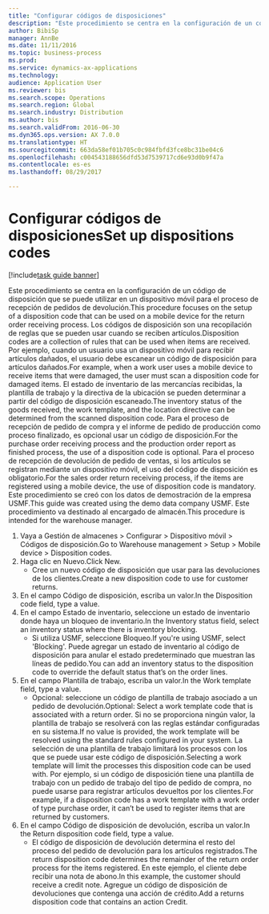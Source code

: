 ```yaml
--- 
title: "Configurar códigos de disposiciones"
description: "Este procedimiento se centra en la configuración de un código de disposición que se puede utilizar en un dispositivo móvil para el proceso de recepción de pedidos de devolución."
author: BibiSp
manager: AnnBe
ms.date: 11/11/2016
ms.topic: business-process
ms.prod: 
ms.service: dynamics-ax-applications
ms.technology: 
audience: Application User
ms.reviewer: bis
ms.search.scope: Operations
ms.search.region: Global
ms.search.industry: Distribution
ms.author: bis
ms.search.validFrom: 2016-06-30
ms.dyn365.ops.version: AX 7.0.0
ms.translationtype: HT
ms.sourcegitcommit: 663da58ef01b705c0c984fbfd3fce8bc31be04c6
ms.openlocfilehash: c004543188656dfd53d7539717cd6e93d0b9f47a
ms.contentlocale: es-es
ms.lasthandoff: 08/29/2017

---
```

# <a name="set-up-dispositions-codes"></a><span data-ttu-id="ae53c-103">Configurar códigos de disposiciones</span><span class="sxs-lookup"><span data-stu-id="ae53c-103">Set up dispositions codes</span></span>

[!include[task guide banner](../../includes/task-guide-banner.md)]

<span data-ttu-id="ae53c-104">Este procedimiento se centra en la configuración de un código de disposición que se puede utilizar en un dispositivo móvil para el proceso de recepción de pedidos de devolución.</span><span class="sxs-lookup"><span data-stu-id="ae53c-104">This procedure focuses on the setup of a disposition code that can be used on a mobile device for the return order receiving process.</span></span> <span data-ttu-id="ae53c-105">Los códigos de disposición son una recopilación de reglas que se pueden usar cuando se reciben artículos.</span><span class="sxs-lookup"><span data-stu-id="ae53c-105">Disposition codes are a collection of rules that can be used when items are received.</span></span> <span data-ttu-id="ae53c-106">Por ejemplo, cuando un usuario usa un dispositivo móvil para recibir artículos dañados, el usuario debe escanear un código de disposición para artículos dañados.</span><span class="sxs-lookup"><span data-stu-id="ae53c-106">For example, when a work user uses a mobile device to receive items that were damaged, the user must scan a disposition code for damaged items.</span></span> <span data-ttu-id="ae53c-107">El estado de inventario de las mercancías recibidas, la plantilla de trabajo y la directiva de la ubicación se pueden determinar a partir del código de disposición escaneado.</span><span class="sxs-lookup"><span data-stu-id="ae53c-107">The inventory status of the goods received, the work template, and the location directive can be determined from the scanned disposition code.</span></span> <span data-ttu-id="ae53c-108">Para el proceso de recepción de pedido de compra y el informe de pedido de producción como proceso finalizado, es opcional usar un código de disposición.</span><span class="sxs-lookup"><span data-stu-id="ae53c-108">For the purchase order receiving process and the production order report as finished process, the use of a disposition code is optional.</span></span> <span data-ttu-id="ae53c-109">Para el proceso de recepción de devolución de pedido de ventas, si los artículos se registran mediante un dispositivo móvil, el uso del código de disposición es obligatorio.</span><span class="sxs-lookup"><span data-stu-id="ae53c-109">For the sales order return receiving process, if the items are registered using a mobile device, the use of disposition code is mandatory.</span></span>  <span data-ttu-id="ae53c-110">Este procedimiento se creó con los datos de demostración de la empresa USMF.</span><span class="sxs-lookup"><span data-stu-id="ae53c-110">This guide was created using the demo data company USMF.</span></span> <span data-ttu-id="ae53c-111">Este procedimiento va destinado al encargado de almacén.</span><span class="sxs-lookup"><span data-stu-id="ae53c-111">This procedure is intended for the warehouse manager.</span></span> 

1. <span data-ttu-id="ae53c-112">Vaya a Gestión de almacenes > Configurar > Dispositivo móvil > Códigos de disposición.</span><span class="sxs-lookup"><span data-stu-id="ae53c-112">Go to Warehouse management > Setup > Mobile device > Disposition codes.</span></span>
2. <span data-ttu-id="ae53c-113">Haga clic en Nuevo.</span><span class="sxs-lookup"><span data-stu-id="ae53c-113">Click New.</span></span>
    * <span data-ttu-id="ae53c-114">Cree un nuevo código de disposición que usar para las devoluciones de los clientes.</span><span class="sxs-lookup"><span data-stu-id="ae53c-114">Create a new disposition code to use for customer returns.</span></span>  
3. <span data-ttu-id="ae53c-115">En el campo Código de disposición, escriba un valor.</span><span class="sxs-lookup"><span data-stu-id="ae53c-115">In the Disposition code field, type a value.</span></span>
4. <span data-ttu-id="ae53c-116">En el campo Estado de inventario, seleccione un estado de inventario donde haya un bloqueo de inventario.</span><span class="sxs-lookup"><span data-stu-id="ae53c-116">In the Inventory status field, select an inventory status where there is inventory blocking.</span></span>
    * <span data-ttu-id="ae53c-117">Si utiliza USMF, seleccione Bloqueo.</span><span class="sxs-lookup"><span data-stu-id="ae53c-117">If you're using USMF, select 'Blocking'.</span></span> <span data-ttu-id="ae53c-118">Puede agregar un estado de inventario al código de disposición para anular el estado predeterminado que muestran las líneas de pedido.</span><span class="sxs-lookup"><span data-stu-id="ae53c-118">You can add an inventory status to the disposition code to override the default status that’s on the order lines.</span></span>  
5. <span data-ttu-id="ae53c-119">En el campo Plantilla de trabajo, escriba un valor.</span><span class="sxs-lookup"><span data-stu-id="ae53c-119">In the Work template field, type a value.</span></span>
    * <span data-ttu-id="ae53c-120">Opcional: seleccione un código de plantilla de trabajo asociado a un pedido de devolución.</span><span class="sxs-lookup"><span data-stu-id="ae53c-120">Optional: Select a work template code that is associated with a return order.</span></span> <span data-ttu-id="ae53c-121">Si no se proporciona ningún valor, la plantilla de trabajo se resolverá con las reglas estándar configuradas en su sistema.</span><span class="sxs-lookup"><span data-stu-id="ae53c-121">If no value is provided, the work template will be resolved using the standard rules configured in your system.</span></span> <span data-ttu-id="ae53c-122">La selección de una plantilla de trabajo limitará los procesos con los que se puede usar este código de disposición.</span><span class="sxs-lookup"><span data-stu-id="ae53c-122">Selecting a work template will limit the processes this disposition code can be used with.</span></span> <span data-ttu-id="ae53c-123">Por ejemplo, si un código de disposición tiene una plantilla de trabajo con un pedido de trabajo del tipo de pedido de compra, no puede usarse para registrar artículos devueltos por los clientes.</span><span class="sxs-lookup"><span data-stu-id="ae53c-123">For example, if a disposition code has a work template with a work order of type purchase order, it can’t be used to register items that are returned by customers.</span></span>  
6. <span data-ttu-id="ae53c-124">En el campo Código de disposición de devolución, escriba un valor.</span><span class="sxs-lookup"><span data-stu-id="ae53c-124">In the Return disposition code field, type a value.</span></span>
    * <span data-ttu-id="ae53c-125">El código de disposición de devolución determina el resto del proceso del pedido de devolución para los artículos registrados.</span><span class="sxs-lookup"><span data-stu-id="ae53c-125">The return disposition code determines the remainder of the return order process for the items registered.</span></span> <span data-ttu-id="ae53c-126">En este ejemplo, el cliente debe recibir una nota de abono.</span><span class="sxs-lookup"><span data-stu-id="ae53c-126">In this example, the customer should receive a credit note.</span></span> <span data-ttu-id="ae53c-127">Agregue un código de disposición de devoluciones que contenga una acción de crédito.</span><span class="sxs-lookup"><span data-stu-id="ae53c-127">Add a returns disposition code that contains an action Credit.</span></span>  


